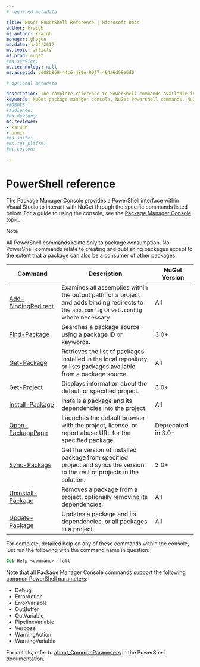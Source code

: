 ```yaml
---
# required metadata

title: NuGet PowerShell Reference | Microsoft Docs
author: kraigb
ms.author: kraigb
manager: ghogen
ms.date: 4/24/2017
ms.topic: article
ms.prod: nuget
#ms.service:
ms.technology: null
ms.assetid: cd08b869-44c6-480e-90f7-494a6d08e6d0

# optional metadata

description: The complete reference to PowerShell commands available in the NuGet Package Manager Console in Visual Studio.
keywords: NuGet package manager console, NuGet Powershell commands, NuGet Powershell reference
#ROBOTS:
#audience:
#ms.devlang:
ms.reviewer:
- karann
- unnir
#ms.suite:
#ms.tgt_pltfrm:
#ms.custom:

---
```


# PowerShell reference

The Package Manager Console provides a PowerShell interface within Visual Studio to interact with NuGet through the specific commands listed below. For a guide to using the console, see the [Package Manager Console](../tools/package-manager-console.md) topic.

> [!Note]
> All PowerShell commands relate only to package consumption. No PowerShell commands relate to creating and publishing packages except to the extent that a package can also be a consumer of other packages.

Command | Description | NuGet Version
--- | --- | ---
[Add-BindingRedirect](ps-ref-add-bindingredirect.md) | Examines all assemblies within the output path for a project and adds binding redirects to the `app.config` or `web.config` where necessary. | All
[Find-Package](ps-ref-find-package.md) | Searches a package source using a package ID or keywords. | 3.0+
[Get-Package](ps-ref-get-package.md) | Retrieves the list of packages installed in the local repository, or lists packages available from a package source. | All
[Get-Project](ps-ref-get-project.md) | Displays information about the default or specified project. | 3.0+
[Install-Package](ps-ref-install-package.md) | Installs a package and its dependencies into the project. | All
[Open-PackagePage](ps-ref-open-packagepage.md) | Launches the default browser with the project, license, or report abuse URL for the specified package. | Deprecated in 3.0+
[Sync-Package](ps-ref-sync-package.md) | Get the version of installed package from specified project and syncs the version to the rest of projects in the solution. | 3.0+
[Uninstall-Package](ps-ref-uninstall-package.md) | Removes a package from a project, optionally removing its dependencies. | All
[Update-Package](ps-ref-update-package.md) | Updates a package and its dependencies, or all packages in a project. | All

For complete, detailed help on any of these commands within the console, just run the following with the command name in question:

```ps
Get-Help <command> -full
```

Note that all Package Manager Console commands support the following [common PowerShell parameters](http://go.microsoft.com/fwlink/?LinkID=113216):

- Debug
- ErrorAction
- ErrorVariable
- OutBuffer
- OutVariable
- PipelineVariable
- Verbose
- WarningAction
- WarningVariable

For details, refer to [about_CommonParameters](http://go.microsoft.com/fwlink/?LinkID=113216) in the PowerShell documentation.
